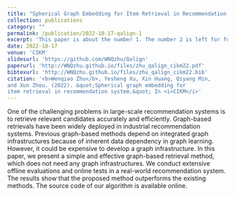 ```yaml
---
title: "Spherical Graph Embedding for Item Retrieval in Recommendation System"
collection: publications
category: ""
permalink: /publication/2022-10-17-qalign-1
excerpt: 'This paper is about the number 1. The number 2 is left for future work.'
date: 2022-10-17
venue: 'CIKM'
slidesurl: 'https://github.com/WNQzhu/Qalign'
paperurl: 'http://WNQzhu.github.io/files/zhu_qalign_cikm22.pdf'
bibtexurl: 'http://WNQzhu.github.io/files/zhu_qalign_cikm22.bib'
citation: '<b>Wenqiao Zhu</b>, Yesheng Xu, Xin Huang, Qiyang Min,
and Xun Zhou. (2022). &quot;Spherical graph embedding for
item retrieval in recommendation system.&quot; In <i>CIKM</i>'
---
```

One of the challenging problems in large-scale recommendation
systems is to retrieve relevant candidates accurately and efficiently.
Graph-based retrievals have been widely deployed in industrial recommendation systems. Previous graph-based methods depend on integrated graph infrastructures because of inherent data dependency in graph learning. However, it could be expensive to develop a graph infrastructure. In this paper, we present a simple and effective graph-based retrieval method, which does not need any graph infrastructures. We conduct extensive offline evaluations and online tests in a real-world recommendation system. The results show that the proposed method outperforms the existing methods. The source code of our algorithm is available online.
